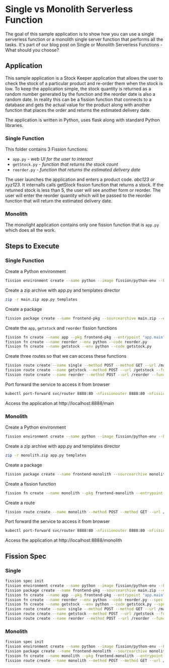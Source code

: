 # Single vs Monolith Serverless Function

The goal of this sample application is to show how you can use a single serverless function or a monolith single server function that performs all the tasks.
It's part of our blog post on Single or Monolith Serverless Functions - What should you choose?

## Application

This sample application is a Stock Keeper application that allows the user to check the stock of a particular product and re-order them when the stock is low.
To keep the application simple, the stock quantity is returned as a random number generated by the function and the reorder date is also a random date.
In reality this can be a fission function that connects to a database and gets the actual value for the product along with another function that places the order and returns the estimated delivery date.

The application is written in Python, uses flask along with standard Python libraries.

### Single Function

This folder contains 3 Fission functions:

* `app.py` - *web UI for the user to interact*
* `getStock.py` - *function that returns the stock count*
* `reorder.py` - *function that returns the estimated delivery date*

The user launches the application and enters a product code. *abc123 or xyz123*.
It internalls calls getStock fission function that returns a stock.
If the returned stock is less than 5, the user will see another form or reorder.
The user will enter the reorder quantity which will be passed to the reorder function that will return the estimated delivery date.

### Monolith

The monolight application contains only one fission function that is `app.py` which does all the work.

## Steps to Execute

### Single Function

Create a Python environment

```bash
fission environment create --name python --image fission/python-env --builder fission/python-builder:latest
```

Create a zip archive with app.py and templates director

```bash
zip -r main.zip app.py templates
```

Create a package

```bash
fission package create --name frontend-pkg --sourcearchive main.zip --env python
```

Create the `app`, `getstock` and `reorder` fission functions

```bash
fission fn create --name app --pkg frontend-pkg --entrypoint "app.main" 
fission fn create --name reorder --env python --code reorder.py
fission fn create --name getstock --env python --code getstock.py
```

Create three routes so that we can access these functions

```bash
fission route create --name single --method POST --method GET --url /main --function app
fission route create --name getstock --method POST --url /getstock --function getstock
fission route create --name reorder --method POST --url /reorder --function reorder
```

Port forward the service to access it from browser

```bash
kubectl port-forward svc/router 8888:80 -nfissionouter 8888:80 -nfission
```

Access the application at http://localhost:8888/main

### Monolith

Create a Python environment

```bash
fission environment create --name python --image fission/python-env --builder fission/python-builder:latest
```

Create a zip archive with app.py and templates director

```bash
zip -r monolith.zip app.py templates
```

Create a package

```bash
fission package create --name frontend-monolith --sourcearchive monolith.zip --env python
```

Create a fission function

```bash
fission fn create --name monolith --pkg frontend-monolith --entrypoint "app.main" 
```

Create a route

```bash
fission route create --name monolith --method POST --method GET --url /monolith --function monolith 
```

Port forward the service to access it from browser

```bash
kubectl port-forward svc/router 8888:80 -nfissionouter 8888:80 -nfission
```

Access the application at http://localhost:8888/monolith

## Fission Spec

### Single

```bash
fission spec init
fission environment create --name python --image fission/python-env --builder fission/python-builder:latest --spec
fission package create --name frontend-pkg --sourcearchive main.zip --env python --spec
fission fn create --name app --pkg frontend-pkg --entrypoint "app.main" --spec
fission fn create --name reorder --env python --code reorder.py --spec
fission fn create --name getstock --env python --code getstock.py --spec
fission route create --name single --method POST --method GET --url /main --function app --spec
fission route create --name getstock --method POST --url /getstock --function getstock --spec
fission route create --name reorder --method POST --url /reorder --function reorder --spec
```

### Monolith

```bash
fission spec init
fission environment create --name python --image fission/python-env --builder fission/python-builder:latest --spec
fission package create --name frontend-monolith --sourcearchive monolith.zip --env python --spec
fission fn create --name monolith --pkg frontend-monolith --entrypoint "app.main" --spec
fission route create --name monolith --method POST --method GET --url /monolith --function monolith --spec
```